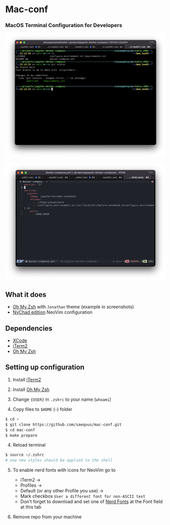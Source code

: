 # Mac-conf

### MacOS Terminal Configuration for Developers


![Screenshot of the Zsh with Jonathan Theme](screens/zsh-jonathan-theme-screenshot.png)

![Screenshot of the NvChad NeoVim](screens/nvchad-sceenshot.png)

## What it does

* [Oh My Zsh](https://github.com/ohmyzsh/ohmyzsh) with `Jonathan` theme (example in screenshots)
* [NvChad edition](https://nvchad.github.io/) NeoVim configuration 

## Dependencies

* [XCode](https://developer.apple.com/download/all/) 
* [iTerm2](https://iterm2.com/) 
* [Oh My Zsh](https://github.com/ohmyzsh/ohmyzsh) 

## Setting up configuration

1. Install [iTerm2](https://iterm2.com/)
   
2. Install [Oh My Zsh](https://github.com/ohmyzsh/ohmyzsh)

3. Change `{USER}` in `.zshrc` to your name (`whoami`) 

4. Copy files to `$HOME` (`~`) folder

~~~ bash
$ cd ~
$ git clone https://github.com/saequus/mac-conf.git
$ cd mac-conf
$ make prepare
~~~

4. Reload terminal
~~~ bash
$ source ~/.zshrc
# now new styles should be applied to the shell 
~~~
   
5. To enable nerd fonts with icons for NeoVim go to 
   * iTerm2 -> 
   * Profiles -> 
   * Default (or any other Profile you use) -> 
   * Mark checkbox `User a different font for non-ASCII text`
   * Don't forget to download and set one of [Nerd Fonts](https://www.nerdfonts.com/) at the Font field at this tab
  
6. Remove repo from your machine
 


